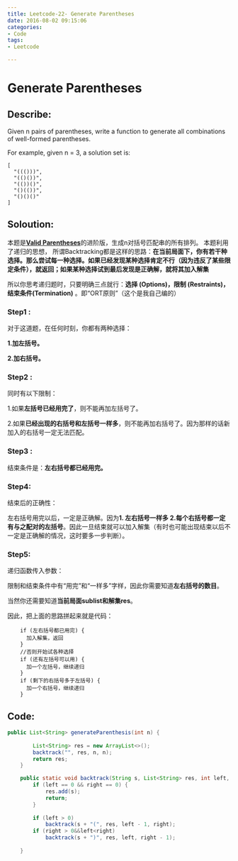 ```yaml
---
title: Leetcode-22- Generate Parentheses
date: 2016-08-02 09:15:06
categories: 
- Code
tags:
- Leetcode

---
```


# Generate Parentheses

## Describe: 
Given n pairs of parentheses, write a function to generate all combinations of well-formed parentheses.

For example, given n = 3, a solution set is:

```
[
  "((()))",
  "(()())",
  "(())()",
  "()(())",
  "()()()"
]
```

## Soloution:
本题是[**Valid Parentheses**](http://zyy1314.com/2016/08/02/leetcode20/)的进阶版，生成n对括号匹配串的所有排列。
本题利用了递归的思想，
所谓Backtracking都是这样的思路：**在当前局面下，你有若干种选择。那么尝试每一种选择。如果已经发现某种选择肯定不行（因为违反了某些限定条件），就返回；如果某种选择试到最后发现是正确解，就将其加入解集**


所以你思考递归题时，只要明确三点就行：**选择 (Options)，限制 (Restraints)，结束条件(Termination)** 。即“ORT原则”（这个是我自己编的）




### Step1 :
对于这道题，在任何时刻，你都有两种选择：

**1.加左括号。**

**2.加右括号。**


### Step2 :

同时有以下限制：

1.如果**左括号已经用完了**，则不能再加左括号了。

2.如果**已经出现的右括号和左括号一样多**，则不能再加右括号了。因为那样的话新加入的右括号一定无法匹配。

### Step3 :

结束条件是：**左右括号都已经用完。**


### Step4:
结束后的正确性：

左右括号用完以后，一定是正确解。因为**1. 左右括号一样多 2.每个右括号都一定有与之配对的左括号**。因此一旦结束就可以加入解集（有时也可能出现结束以后不一定是正确解的情况，这时要多一步判断）。


### Step5:
递归函数传入参数：

限制和结束条件中有“用完”和“一样多”字样，因此你需要知道**左右括号的数目**。

当然你还需要知道**当前局面sublist和解集res**。


因此，把上面的思路拼起来就是代码：
```
    if (左右括号都已用完) {
      加入解集，返回
    }
    //否则开始试各种选择
    if (还有左括号可以用) {
      加一个左括号，继续递归
    }
    if (剩下的右括号多于左括号) {
      加一个右括号，继续递归
    }
```

## Code:

```java
public List<String> generateParenthesis(int n) {
        
        List<String> res = new ArrayList<>();
        backtrack("", res, n, n);
        return res;
    }

    public static void backtrack(String s, List<String> res, int left, int right) {
        if (left == 0 && right == 0) {
            res.add(s);
            return;
        }
 
        if (left > 0)
            backtrack(s + "(", res, left - 1, right);
        if (right > 0&&left<right)
            backtrack(s + ")", res, left, right - 1);
        
    }
            
 ```